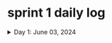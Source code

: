 # sprint 1 daily log


<details>
  <summary>Day 1: June 03, 2024</summary>

  #### Today's Progress:
  * 
  

  #### Link to work:
  *

  #### New thing(s) learned:
  1. 
  

  #### Thoughts:
  * That which at first seems difficult by constant repetition grows easy.

  #### Time spent coding
  * 
</details>
